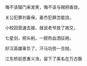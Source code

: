 
悔不该辕门来发笑，悔不该与贼把香烧，

关公犯罪刘备保，豪杰犯罪怎能饶，

小校回营速去报，就说老爷放了故交，

七星剑，把头削，一腔热血洒征袍，

好汉英雄辜负了，汗马功劳一旦抛，

江东桥前恩重义浩，留下了美名在万古飘

